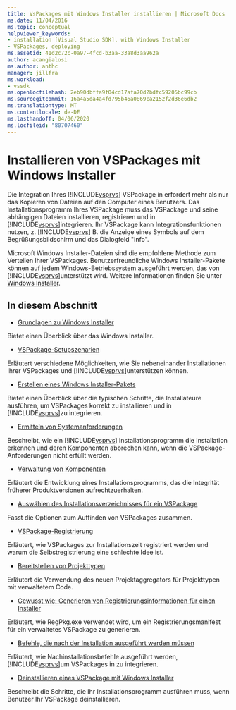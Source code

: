 ```yaml
---
title: VsPackages mit Windows Installer installieren | Microsoft Docs
ms.date: 11/04/2016
ms.topic: conceptual
helpviewer_keywords:
- installation [Visual Studio SDK], with Windows Installer
- VSPackages, deploying
ms.assetid: 41d2c72c-0a97-4fcd-b3aa-33a8d3aa962a
author: acangialosi
ms.author: anthc
manager: jillfra
ms.workload:
- vssdk
ms.openlocfilehash: 2eb90dbffa9f04cd17afa70d2bdfc59205bc99cb
ms.sourcegitcommit: 16a4a5da4a4fd795b46a0869ca2152f2d36e6db2
ms.translationtype: MT
ms.contentlocale: de-DE
ms.lasthandoff: 04/06/2020
ms.locfileid: "80707460"
---
```

# <a name="installing-vspackages-with-windows-installer"></a>Installieren von VSPackages mit Windows Installer
Die Integration Ihres [!INCLUDE[vsprvs](../../code-quality/includes/vsprvs_md.md)] VSPackage in erfordert mehr als nur das Kopieren von Dateien auf den Computer eines Benutzers. Das Installationsprogramm Ihres VSPackage muss das VSPackage und seine abhängigen Dateien installieren, registrieren und in [!INCLUDE[vsprvs](../../code-quality/includes/vsprvs_md.md)]integrieren. Ihr VSPackage kann Integrationsfunktionen nutzen, z. [!INCLUDE[vsprvs](../../code-quality/includes/vsprvs_md.md)] B. die Anzeige eines Symbols auf dem Begrüßungsbildschirm und das Dialogfeld "Info".

 Microsoft Windows Installer-Dateien sind die empfohlene Methode zum Verteilen Ihrer VSPackages. Benutzerfreundliche Windows Installer-Pakete können auf jedem Windows-Betriebssystem ausgeführt werden, das von [!INCLUDE[vsprvs](../../code-quality/includes/vsprvs_md.md)]unterstützt wird. Weitere Informationen finden Sie unter [Windows Installer](https://msdn.microsoft.com/library/121be21b-b916-43e2-8f10-8b080516d2a0).

## <a name="in-this-section"></a>In diesem Abschnitt
- [Grundlagen zu Windows Installer](../../extensibility/internals/windows-installer-basics.md)

 Bietet einen Überblick über das Windows Installer.

- [VSPackage-Setupszenarien](../../extensibility/internals/vspackage-setup-scenarios.md)

 Erläutert verschiedene Möglichkeiten, wie Sie nebeneinander Installationen Ihrer VSPackages und [!INCLUDE[vsprvs](../../code-quality/includes/vsprvs_md.md)]unterstützen können.

- [Erstellen eines Windows Installer-Pakets](../../extensibility/internals/authoring-a-windows-installer-package.md)

 Bietet einen Überblick über die typischen Schritte, die Installateure ausführen, um VSPackages korrekt zu installieren und in [!INCLUDE[vsprvs](../../code-quality/includes/vsprvs_md.md)]zu integrieren.

- [Ermitteln von Systemanforderungen](../../extensibility/internals/detecting-system-requirements.md)

 Beschreibt, wie ein [!INCLUDE[vsprvs](../../code-quality/includes/vsprvs_md.md)] Installationsprogramm die Installation erkennen und deren Komponenten abbrechen kann, wenn die VSPackage-Anforderungen nicht erfüllt werden.

- [Verwaltung von Komponenten](../../extensibility/internals/component-management.md)

 Erläutert die Entwicklung eines Installationsprogramms, das die Integrität früherer Produktversionen aufrechtzuerhalten.

- [Auswählen des Installationsverzeichnisses für ein VSPackage](../../extensibility/internals/choosing-the-installation-directory-for-a-vspackage.md)

 Fasst die Optionen zum Auffinden von VSPackages zusammen.

- [VSPackage-Registrierung](../../extensibility/internals/vspackage-registration.md)

 Erläutert, wie VSPackages zur Installationszeit registriert werden und warum die Selbstregistrierung eine schlechte Idee ist.

- [Bereitstellen von Projekttypen](../../extensibility/internals/deploying-project-types.md)

 Erläutert die Verwendung des neuen Projektaggregators für Projekttypen mit verwaltetem Code.

- [Gewusst wie: Generieren von Registrierungsinformationen für einen Installer](../../extensibility/internals/how-to-generate-registry-information-for-an-installer.md)

 Erläutert, wie RegPkg.exe verwendet wird, um ein Registrierungsmanifest für ein verwaltetes VSPackage zu generieren.

- [Befehle, die nach der Installation ausgeführt werden müssen](../../extensibility/internals/commands-that-must-be-run-after-installation.md)

 Erläutert, wie Nachinstallationsbefehle ausgeführt werden, [!INCLUDE[vsprvs](../../code-quality/includes/vsprvs_md.md)]um VSPackages in zu integrieren.

- [Deinstallieren eines VSPackage mit Windows Installer](../../extensibility/internals/uninstalling-a-vspackage-with-windows-installer.md)

 Beschreibt die Schritte, die Ihr Installationsprogramm ausführen muss, wenn Benutzer Ihr VSPackage deinstallieren.
